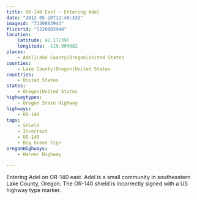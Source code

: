 ```yaml
---
title: OR-140 East - Entering Adel
date: "2012-05-28T12:40:33Z"
imageid: "7320803944"
flickrid: "7320803944"
location:
    latitude: 42.177397
    longitude: -119.904082
places:
    - Adel|Lake County|Oregon|United States
counties:
    - Lake County|Oregon|United States
countries:
    - United States
states:
    - Oregon|United States
highwaytypes:
    - Oregon State Highway
highways:
    - OR-140
tags:
    - Shield
    - Incorrect
    - US-140
    - Big Green Sign
oregonHighways:
    - Warner Highway

---
```

Entering Adel on OR-140 east.  Adel is a small community in southeastern Lake County, Oregon.  The OR-140 shield is incorrectly signed with a US highway type marker.